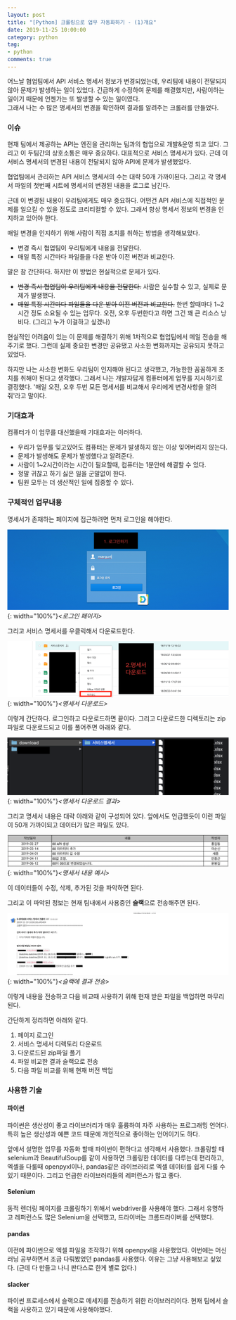 ```yaml
---
layout: post
title: "[Python] 크롤링으로 업무 자동화하기 - (1)개요"
date: 2019-11-25 10:00:00
category: python
tag: 
- python
comments: true
---
```


어느날 협업팀에서 API 서비스 명세서 정보가 변경되었는데, 우리팀에 내용이 전달되지 않아 문제가 발생하는 일이 있었다. 긴급하게 수정하여 문제를 해결했지만, 사람이하는 일이기 때문에 언젠가는 또 발생할 수 있는 일이였다.  
그래서 나는 수 많은 명세서의 변경을 확인하여 결과를 알려주는 크롤러를 만들었다.

### 이슈
현재 팀에서 제공하는 API는 엔진을 관리하는 팀과의 협업으로 개발&운영 되고 있다. 그리고 이 두팀간의 상호소통은 매우 중요하다. 대표적으로 서비스 명세서가 있다. 근데 이 서비스 명세서의 변경된 내용이 전달되지 않아 API에 문제가 발생했었다.

협업팀에서 관리하는 API 서비스 명세서의 수는 대략 50개 가까이된다. 그리고 각 명세서 파일의 첫번째 시트에 명세서의 변경된 내용을 로그로 남긴다.

근데 이 변경된 내용이 우리팀에게도 매우 중요하다. 어떤건 API 서비스에 직접적인 문제를 일으킬 수 있을 정도로 크리티컬할 수 있다. 그래서 항상 명세서 정보의 변경을 인지하고 있어야 한다.

매일 변경을 인지하기 위해 사람이 직접 조치를 취하는 방법을 생각해보았다.

- 변경 즉시 협업팀이 우리팀에게 내용을 전달한다.
- 매일 특정 시간마다 파일들을 다운 받아 이전 버전과 비교한다.

말은 참 간단하다. 하지만 이 방법은 현실적으로 문제가 있다.

- ~~변경 즉시 협업팀이 우리팀에게 내용을 전달한다.~~ 사람은 실수할 수 있고, 실제로 문제가 발생했다.
- ~~매일 특정 시간마다 파일들을 다운 받아 이전 버전과 비교한다.~~ 한번 할때마다 1~2시간 정도 소요될 수 있는 업무다. 오전, 오후 두번한다고 하면 그건 꽤 큰 리소스 낭비다. (그리고 누가 이걸하고 싶겠나)

현실적인 어려움이 있는 이 문제를 해결하기 위해 1차적으로 협업팀에서 메일 전송을 해주기로 했다. 그런데 실제 중요한 변경만 공유됐고 사소한 변화까지는 공유되지 못하고 있었다.

하지만 나는 사소한 변화도 우리팀이 인지해야 된다고 생각했고, 가능한한 꼼꼼하게 조치를 취해야 된다고 생각했다. 그래서 나는 개발자답게 컴퓨터에게 업무를 지시하기로 결정했다. '매일 오전, 오후 두번 모든 명세서를 비교해서 우리에게 변경사항을 알려줘'라고 말이다.

### 기대효과
컴퓨터가 이 업무를 대신했을때 기대효과는 이러하다.

- 우리가 업무를 잊고있어도 컴퓨터는 문제가 발생하지 않는 이상 잊어버리지 않는다.
- 문제가 발생해도 문제가 발생했다고 알려준다.
- 사람이 1~2시간이라는 시간이 필요할때, 컴퓨터는 1분안에 해결할 수 있다.
- 정말 귀찮고 하기 싫은 일을 군말없이 한다.
- 팀원 모두는 더 생산적인 일에 집중할 수 있다.


### 구체적인 업무내용
명세서가 존재하는 페이지에 접근하려면 먼저 로그인을 해야한다.

![crawlerProcess1](/assets/images/post/crawlerProcess1.png){: width="100%"}*\<로그인 페이지\>*

그리고 서비스 명세서를 우클릭해서 다운로드한다.

![crawlerProcess2](/assets/images/post/crawlerProcess2.png){: width="100%"}*\<명세서 다운로드\>*

이렇게 간단하다. 로그인하고 다운로드하면 끝이다. 그리고 다운로드한 디렉토리는 zip파일로 다운로드되고 이를 풀어주면 아래와 같다.

![crawlerProcess3](/assets/images/post/crawlerProcess3.png){: width="100%"}*\<명세서 다운로드 결과\>*

그리고 명세서 내용은 대략 아래와 같이 구성되어 있다. 앞에서도 언급했듯이 이런 파일이 50개 가까이되고 데이터가 많은 파일도 있다.

![crawlerProcess4](/assets/images/post/crawlerProcess4.png){: width="100%"}*\<명세서 내용 예시\>*

이 데이터들이 수정, 삭제, 추가된 것을 파악하면 된다.

그리고 이 파악된 정보는 현재 팀내에서 사용중인 **슬랙**으로 전송해주면 된다.

![crawlerProcess5](/assets/images/post/crawlerProcess5.png){: width="100%"}*\<슬랙에 결과 전송\>*

이렇게 내용을 전송하고 다음 비교때 사용하기 위해 현재 받은 파일을 백업하면 마무리된다.

간단하게 정리하면 아래와 같다.

1. 페이지 로그인
2. 서비스 명세서 디렉토리 다운로드
3. 다운로드된 zip파일 풀기
4. 파일 비교한 결과 슬랙으로 전송
5. 다음 파일 비교를 위해 현재 버전 백업



### 사용한 기술
#### 파이썬
파이썬은 생산성이 좋고 라이브러리가 매우 훌륭하여 자주 사용하는 프로그래밍 언어다. 특히 높은 생산성과 예쁜 코드 때문에 개인적으로 좋아하는 언어이기도 하다.

앞에서 설명한 업무를 자동화 할때 파이썬이 편하다고 생각해서 사용했다. 크롤링할 때 selenium과 BeautifulSoup를 같이 사용하면 크롤링한 데이터를 다루는데 편리하고, 엑셀을 다룰때 openpyxl이나, pandas같은 라이브러리로 엑셀 데이터를 쉽게 다룰 수 있기 때문이다. 그리고 언급한 라이브러리들의 레퍼런스가 많고 좋다.

#### Selenium
동적 렌더링 페이지를 크롤링하기 위해서 webdriver를 사용해야 했다. 그래서 유명하고 레퍼런스도 많은 Selenium을 선택했고, 드라이버는 크롬드라이버를 선택했다.

#### pandas
이전에 파이썬으로 엑셀 파일을 조작하기 위해 openpyxl을 사용했었다. 이번에는 머신러닝 공부하면서 조금 다뤄봤었던 pandas를 사용했다. 이유는 그냥 사용해보고 싶었다. (근데 다 만들고 나니 판다스로 한게 별로 없다.)

#### slacker
파이썬 프로세스에서 슬랙으로 메세지를 전송하기 위한 라이브러리이다. 현재 팀에서 슬랙을 사용하고 있기 때문에 사용해야했다.

